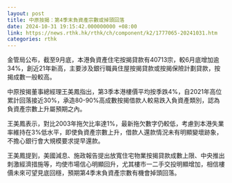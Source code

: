 ```yaml
---
layout: post
title: 中原按揭：第4季末負資產宗數或掉頭回落
date: 2024-10-31 19:15:42.000000000 +08:00
link: https://news.rthk.hk/rthk/ch/component/k2/1777065-20241031.htm
categories: rthk
---
```


金管局公布，截至9月底，本港負資產住宅按揭貸款有40713宗，較6月底增加逾34%，創近21年新高，主要涉及銀行職員住屋按揭貸款或按揭保險計劃貸款，按揭成數一般較高。

中原按揭董事總經理王美鳳指出，第3季本港樓價平均按季跌4%，自2021年高位累計回落接近30%，承造80-90%高成數按揭借款人較易跌入負資產類別，認為負資產宗數上升屬預期之內。

王美鳳表示，對比2003年拖欠比率達1%，最新拖欠數字仍較低，考慮到本港失業率維持在3%低水平，即使負資產宗數上升，借款人還款情況未有明顯變壞跡象，不擔心銀行會大規模要求提早還款。

王美鳳提到，美國減息、施政報告提出放寬住宅物業按揭貸款成數上限、中央推出刺激經濟措施等，均使市場信心明顯回升，尤其樓市一二手交投明顯增加，相信樓價未來可望見底回穩，預期第4季末負資產宗數有機會掉頭回落。
